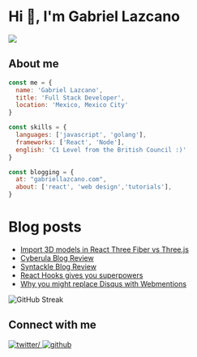 # Hi 👋, I'm Gabriel Lazcano
<img src="https://komarev.com/ghpvc/?username=datsgabs&label=Profile%20views&color=161B22&style=flat" />

## About me

```js
const me = {
  name: 'Gabriel Lazcano',
  title: 'Full Stack Developer',
  location: 'Mexico, Mexico City'
}

const skills = {
  languages: ['javascript', 'golang'],
  frameworks: ['React', 'Node'],
  english: 'C1 Level from the British Council :)'
}

const blogging = {
  at: "gabriellazcano.com",
  about: ['react', 'web design','tutorials'],
}
```
# Blog posts
<!-- BLOG-POST-LIST:START -->
- [Import 3D models in React Three Fiber vs Three.js](https://gabriellazcano.com/blog/import-3d-model-react-three-fiber-vs-three-js-/)
- [Cyberula Blog Review](https://gabriellazcano.com/blog/cyberula-blog-review/)
- [Syntackle Blog Review](https://gabriellazcano.com/blog/syntackle-blog-review/)
- [React Hooks gives you superpowers](https://gabriellazcano.com/blog/react-hooks-give-you-superpowers/)
- [Why you might replace Disqus with Webmentions](https://gabriellazcano.com/blog/why-you-might-replace-disqus-with-webmentions/)
<!-- BLOG-POST-LIST:END -->



![GitHub Streak](https://github-readme-streak-stats.herokuapp.com/?user=gdlazcano&theme=tokyonight_duo)

## Connect with me  

<a href="https://twitter.com/DatsGabs" target="_blank">
<img src="https://img.shields.io/badge/twitter-%231DA1F2.svg?&style=for-the-badge&logo=twitter&logoColor=white" alt=twitter/>
</a>

<a href="https://github.com/DatsGabs" target="_blank">
<img src="https://img.shields.io/badge/github-696969.svg?&style=for-the-badge&logo=github&logoColor=white" alt=github />
</a>
